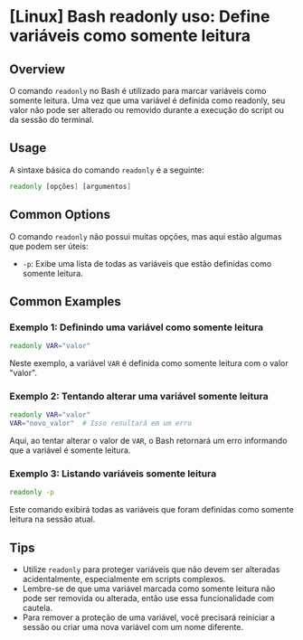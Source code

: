 # [Linux] Bash readonly uso: Define variáveis como somente leitura

## Overview
O comando `readonly` no Bash é utilizado para marcar variáveis como somente leitura. Uma vez que uma variável é definida como readonly, seu valor não pode ser alterado ou removido durante a execução do script ou da sessão do terminal.

## Usage
A sintaxe básica do comando `readonly` é a seguinte:

```bash
readonly [opções] [argumentos]
```

## Common Options
O comando `readonly` não possui muitas opções, mas aqui estão algumas que podem ser úteis:

- `-p`: Exibe uma lista de todas as variáveis que estão definidas como somente leitura.

## Common Examples

### Exemplo 1: Definindo uma variável como somente leitura
```bash
readonly VAR="valor"
```
Neste exemplo, a variável `VAR` é definida como somente leitura com o valor "valor".

### Exemplo 2: Tentando alterar uma variável somente leitura
```bash
readonly VAR="valor"
VAR="novo_valor"  # Isso resultará em um erro
```
Aqui, ao tentar alterar o valor de `VAR`, o Bash retornará um erro informando que a variável é somente leitura.

### Exemplo 3: Listando variáveis somente leitura
```bash
readonly -p
```
Este comando exibirá todas as variáveis que foram definidas como somente leitura na sessão atual.

## Tips
- Utilize `readonly` para proteger variáveis que não devem ser alteradas acidentalmente, especialmente em scripts complexos.
- Lembre-se de que uma variável marcada como somente leitura não pode ser removida ou alterada, então use essa funcionalidade com cautela.
- Para remover a proteção de uma variável, você precisará reiniciar a sessão ou criar uma nova variável com um nome diferente.